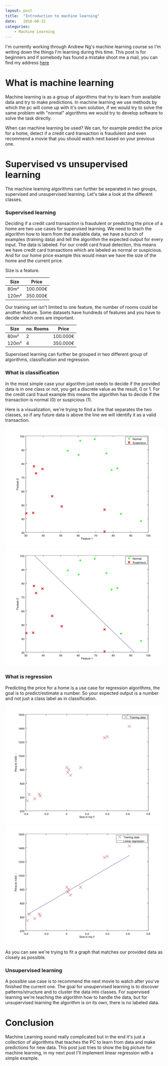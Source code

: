 ```yaml
---
layout: post
title:  "Introduction to machine learning"
date:   2016-08-31
categories: 
    - Machine Learning
---
```


I'm currently working through Andrew Ng's machine learning course so I'm writing down the things I'm learning during
this time. This post is for beginners and if somebody has found a mistake shoot me a mail, you can find my address [here](/about)

# What is machine learning
Machine learning is as a group of algorithms that try to learn from available data and try to make predictions. 
In machine learning we use methods by which the pc will come up with it's own solution, if we would try to solve the same problem
with "normal" algorithms we would try to develop software to solve the task directly. 

When can machine learning be used? We can, for example predict the price for a home, detect if a credit card 
transaction is fraudulent and even recommend a movie that you should watch next based on your previous one.

# Supervised vs unsupervised learning
The machine learning algorithms can further be separated in two groups, supervised and unsupervised learning. 
Let's take a look at the different classes.

### Supervised learning
Deciding if a credit card transaction is fraudulent or predicting the price of a home are two use cases for supervised 
learning. We need to teach the algorithm how to learn from the available data, we have a bunch of examples (training data) 
and tell the algorithm the expected output for every input. The data is labeled.
For our credit card fraud detection, this means we have credit card transactions which are labeled as normal or suspicious.
And for our home price example this would mean we have the size of the home and the current price.

Size is a feature.
    
|Size | Price   |
|-----|---------|
|80m² | 100.000€|
|120m²| 350.000€|

Our training set isn't limited to one feature, the number of rooms could be another feature. Some datasets have hundreds of
features and you have to decide which ones are important.

|Size |no. Rooms|Price   |
|-----|---------|--------|
|80m² | 2       |100.000€|
|120m²| 4       |350.000€|

Supervised learning can further be grouped in two different group of algorithms, classification and regression.

### What is classification
In the most simple case your algorithm just needs to decide if the provided data is in one class or not, you get a 
discrete value as the result, 0 or 1. For the credit card fraud example this means the algorithm has to decide if the 
transaction is normal (0) or suspicious (1).

Here is a visualization, we're trying to find a line that separates the two classes, so if any future data is above the 
line we will identify it as a valid transaction.

![Classification Plot](/images/posts/machine-learning-intro/classificationPlot.jpg "Classification Plot")
![Classification Plot with decision boundary](/images/posts/machine-learning-intro/classificationPlotDecisionBoundary.jpg "Classification Plot with decision boundary")

### What is regression
Predicting the price for a home is a use case for regression algorithms, the goal is to predict/estimate a number.
So your expected output is a number and not just a class label as in classification.


![Regression Plot](/images/posts/machine-learning-intro/regressionPlot.jpg "Regression Plot")
![Regression Plot Fitted](/images/posts/machine-learning-intro/regressionPlotFitted.jpg "Regression Plot Fitted")

As you can see we're trying to fit a graph that matches our provided data as closely as possible.

### Unsupervised learning
A possible use case is to recommend the next movie to watch after you've finished the current one.
The goal for unsupervised learning is to discover patterns/structure and to cluster the data into classes.
For supervised learning we're teaching the algorithm how to handle the data, but for unsupervised learning the algorithm
is on its own, there is no labeled data.

# Conclusion
Machine Learning sound really complicated but in the end it's just a collection of algorithms that teaches the PC to learn
from data and make predictions for new data. This post just tries to show the big picture for machine learning, in my next 
post I'll implement linear regression with a simple example.
